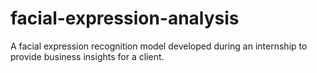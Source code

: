 # facial-expression-analysis
A facial expression recognition model developed during an internship to provide business insights for a client.

